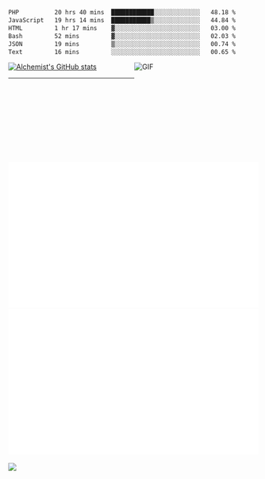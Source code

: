 <!--START_SECTION:waka-->

```text
PHP          20 hrs 40 mins  ████████████░░░░░░░░░░░░░   48.18 %
JavaScript   19 hrs 14 mins  ███████████▒░░░░░░░░░░░░░   44.84 %
HTML         1 hr 17 mins    ▓░░░░░░░░░░░░░░░░░░░░░░░░   03.00 %
Bash         52 mins         ▓░░░░░░░░░░░░░░░░░░░░░░░░   02.03 %
JSON         19 mins         ▒░░░░░░░░░░░░░░░░░░░░░░░░   00.74 %
Text         16 mins         ░░░░░░░░░░░░░░░░░░░░░░░░░   00.65 %
```

<!--END_SECTION:waka-->

[![Alchemist's GitHub stats](https://github-readme-stats.vercel.app/api?username=DrMaxis&show_icons=true&theme=outrun&count_private=true)](#)
<img align="right" alt="GIF" src="https://user-images.githubusercontent.com/5355808/139111924-210cc6fa-9fb1-4dac-929d-6324a5836a92.gif" width="250" height="200" />
<hr />

![](https://raw.githubusercontent.com/DrMaxis/github-stats-transparent/output/generated/overview.svg)
![](https://raw.githubusercontent.com/DrMaxis/github-stats-transparent/output/generated/languages.svg)

 
<a href="https://count.getloli.com/"><img src="https://count.getloli.com/get/@:maxis-the-alchemist?theme=rule34"></a>
<!-- https://count.getloli.com/get/@alchemist?theme=rule34 -->
<br>
